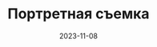 ---
title: Портретная съемка
btnText: Стоимость
navText: ""
date: 2023-11-08

price:
    -   title: "Стоимость услуги"
        cost: "7000 рублей"
        duration: "5-7 дней"
        text: "Стоимость указана для фотосъемки в границах Ростова-на-Дону. Аренда студии оплачивается заказчиком дополнительно. Продолжительность съемки не менее 2 часов."
        
---